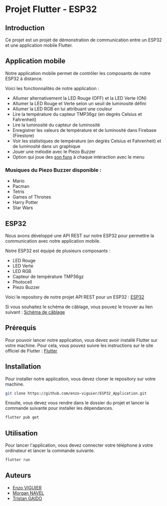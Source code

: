 # Projet Flutter - ESP32

## Introduction

Ce projet est un projet de démonstration de communication entre un ESP32 et une application mobile Flutter.

## Application mobile

Notre application mobile permet de contrôler les composants de notre ESP32 à distance.

Voici les fonctionnalités de notre application :
- Allumer alternativement la LED Rouge (OFF) et la LED Verte (ON)
- Allumer la LED Rouge et Verte selon un seuil de luminosité défini
- Allumer la LED RGB en lui attribuant une couleur
- Lire la température du capteur TMP36gz (en degrés Celsius et Fahrenheit)
- Lire la luminosité du capteur de luminosité
- Enregistrer les valeurs de température et de luminosité dans Firebase (Firestore)
- Voir les statistiques de température (en degrés Celsius et Fahrenheit) et de luminosité dans un graphique
- Jouer une mélodie avec le Piezo Buzzer
- Option qui joue des [son funs](https://www.youtube.com/watch?v=2Qy9ycu-Rqo) à chaque intéraction avec le menu

### Musiques du Piezo Buzzer disponible :

- Mario
- Pacman
- Tetris
- Games of Thrones
- Harry Potter
- Star Wars

## ESP32

Nous avons développé une API REST sur notre ESP32 pour permettre la communication avec notre application mobile.

Notre ESP32 est équipé de plusieurs composants :
- LED Rouge
- LED Verte
- LED RGB
- Capteur de température TMP36gz
- Photocell
- Piezo Buzzer

Voici le repository de notre projet API REST pour un ESP32 : [ESP32](https://gitlab.com/MorganNavel/hai912i-iot-mobile)

Si vous souhaitez le schéma de câblage, vous pouvez le trouver au lien suivant : [Schéma de câblage](https://gitlab.com/MorganNavel/hai912i-iot-mobile/-/blob/29bbb5cf1da9feafff771e0cb4bbbae50548cef0/EasyEDA_Files/Schematic_ProjetESP.pdf)

## Prérequis

Pour pouvoir lancer notre application, vous devez avoir installé Flutter sur votre machine.
Pour cela, vous pouvez suivre les instructions sur le site officiel de Flutter : [Flutter](https://flutter.dev/docs/get-started/install)

## Installation

Pour installer notre application, vous devez cloner le repository sur votre machine.

```bash
git clone https://github.com/enzo-viguier/ESP32_Application.git
```

Ensuite, vous devez vous rendre dans le dossier du projet et lancer la commande suivante pour installer les dépendances.

```bash
flutter pub get
```

## Utilisation

Pour lancer l'application, vous devez connecter votre téléphone à votre ordinateur et lancer la commande suivante.

```bash
flutter run
```

## Auteurs

- [Enzo VIGUIER](https://github.com/enzo-viguier)
- [Morgan NAVEL](https://github.com/MorganNavel)
- [Tristan GAIDO](https://github.com/tristan-gaido)
